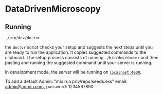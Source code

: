 # DataDrivenMicroscopy

## Running

```bash
./bin/dev/doctor
```

the `doctor` script checks your setup and suggests the next steps until you are
ready to run the application. It copies suggested commands to the clipboard.
The setup process consists of running `./bin/dev/doctor` and then pasting and
running the suggested command until your server is running.

In development mode, the server will be running on [`localhost:4000`](http://localhost:4000).


To add a default Admin: "mix run priv/repo/seeds.exs" 
email: admin@admin.com, password: 1234567890
